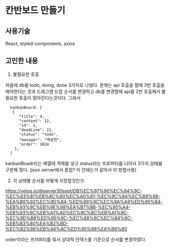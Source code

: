 # 칸반보드 만들기

## 사용기술
React, styled-components, axios

## 고민한 내용
1. 불필요한 호출

처음에 db를 todo, doing, done 3가지로 나눴다. 문제는 api 호출을 할때 3번 호출을 해야한다는 것과 드래그앤 드랍 순서를 변경하고 db를 변경할때 api를 2번 호출해서 불필요한 호출이 많아진다는것이다. 
그래서 
```
  kanbanBoard: [
   {
      "title": 4,
      "content": 12,
      "id": 1,
      "deadLine": 22,
      "status": "todo",
      "manager": "백광천",
      "order": 1024
    },
  ]
```
  
kanbanBoadr라는 배열에 객체를 넣고 status라는 프로퍼티를 너어서 3가지 상태를 구분해 줬다.
(json server에서 중첩? 이 안돼는거 같아서 이 방법사용)


2. 각 상태별 순서를 어떻게 지정할것인가

https://velog.io/@server30sopt/DB%EC%97%90%EC%84%9C-%EC%83%81%EB%8C%80%EC%A0%81-%EC%9C%84%EC%B9%98-%EA%B0%92%EC%9D%84-%ED%99%9C%EC%9A%A9%ED%95%B4-%EB%93%9C%EB%9E%98%EA%B7%B8-%EC%95%A4-%EB%93%9C%EB%A1%AD%EC%9C%BC%EB%A1%9C-%EC%9D%B8%ED%95%9C-%EC%88%9C%EC%84%9C-%EB%B3%80%EA%B2%BD-%EC%B2%98%EB%A6%AC%ED%95%98%EA%B8%B0

order이라는 프러퍼티를 줘서 상대적 인덱스를 기준으로 순서를 변경하였다.

